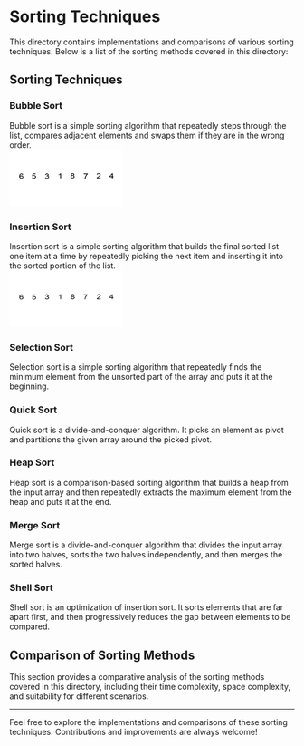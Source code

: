 # Sorting Techniques

This directory contains implementations and comparisons of various sorting techniques. Below is a list of the sorting methods covered in this directory:

## Sorting Techniques

### Bubble Sort
Bubble sort is a simple sorting algorithm that repeatedly steps through the list, compares adjacent elements and swaps them if they are in the wrong order.<br>
<img src="https://github.com/sameldone/Algorithms-and-Data-Structures/blob/main/Sorting_Techniques/images/BubbleSort.gif" alt="Bubble Sort Image" width="200" height="100">

### Insertion Sort
Insertion sort is a simple sorting algorithm that builds the final sorted list one item at a time by repeatedly picking the next item and inserting it into the sorted portion of the list.<br>
<img src="https://github.com/sameldone/Algorithms-and-Data-Structures/blob/main/Sorting_Techniques/images/InsertionSort.gif" alt="Bubble Sort Image" width="200" height="100">
### Selection Sort
Selection sort is a simple sorting algorithm that repeatedly finds the minimum element from the unsorted part of the array and puts it at the beginning.

### Quick Sort
Quick sort is a divide-and-conquer algorithm. It picks an element as pivot and partitions the given array around the picked pivot.

### Heap Sort
Heap sort is a comparison-based sorting algorithm that builds a heap from the input array and then repeatedly extracts the maximum element from the heap and puts it at the end.

### Merge Sort
Merge sort is a divide-and-conquer algorithm that divides the input array into two halves, sorts the two halves independently, and then merges the sorted halves.

### Shell Sort
Shell sort is an optimization of insertion sort. It sorts elements that are far apart first, and then progressively reduces the gap between elements to be compared.

## Comparison of Sorting Methods
This section provides a comparative analysis of the sorting methods covered in this directory, including their time complexity, space complexity, and suitability for different scenarios.

---

Feel free to explore the implementations and comparisons of these sorting techniques. Contributions and improvements are always welcome!

